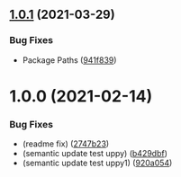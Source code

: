 ## [1.0.1](https://github.com/CoCreate-app/CoCreate-uppy/compare/v1.0.0...v1.0.1) (2021-03-29)


### Bug Fixes

* Package Paths ([941f839](https://github.com/CoCreate-app/CoCreate-uppy/commit/941f83964347e3ddca66300a936f1e381352b5af))

# 1.0.0 (2021-02-14)


### Bug Fixes

* (readme fix) ([2747b23](https://github.com/CoCreate-app/CoCreate-uppy/commit/2747b230fab55913db3c5b28f1c45f0fe63a690a))
* (semantic update test uppy) ([b429dbf](https://github.com/CoCreate-app/CoCreate-uppy/commit/b429dbf72d3bcf077e57bd5acdb9886cd1766ddb))
* (semantic update test uppy1) ([920a054](https://github.com/CoCreate-app/CoCreate-uppy/commit/920a0541426da0716cba08da8d8cab0daafa0911))
